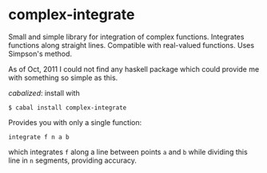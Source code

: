 complex-integrate
=================

Small and simple library for integration of complex functions.
Integrates functions along straight lines. Compatible with real-valued functions.
Uses Simpson's method.

As of Oct, 2011 I could not find any haskell package which could provide me with something so simple as this.

*cabalized*: install with

    $ cabal install complex-integrate

Provides you with only a single function:

    integrate f n a b

which integrates `f` along a line between points `a` and `b` while dividing this line in `n` segments, providing accuracy.

